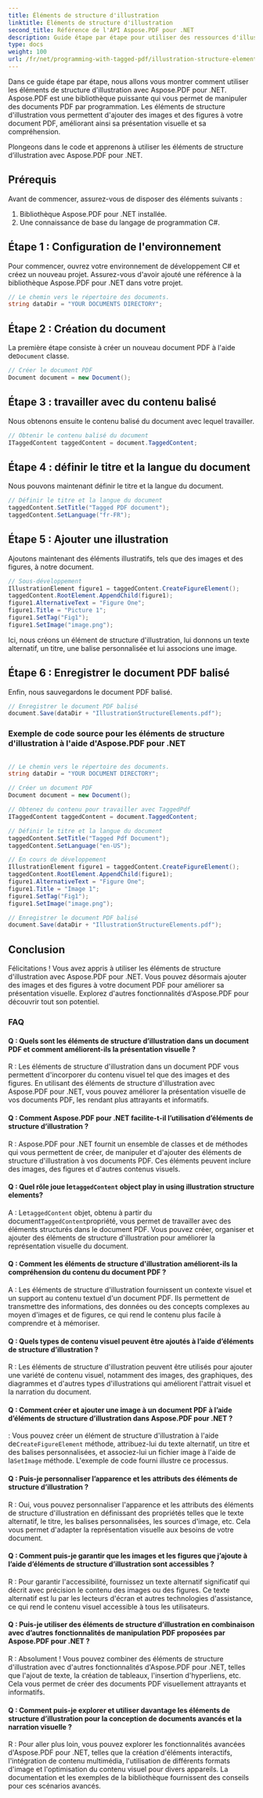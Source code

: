```yaml
---
title: Éléments de structure d'illustration
linktitle: Éléments de structure d'illustration
second_title: Référence de l'API Aspose.PDF pour .NET
description: Guide étape par étape pour utiliser des ressources d'illustration avec Aspose.PDF pour .NET. Améliorez la présentation de vos PDF avec des images.
type: docs
weight: 100
url: /fr/net/programming-with-tagged-pdf/illustration-structure-elements/
---
```

Dans ce guide étape par étape, nous allons vous montrer comment utiliser les éléments de structure d'illustration avec Aspose.PDF pour .NET. Aspose.PDF est une bibliothèque puissante qui vous permet de manipuler des documents PDF par programmation. Les éléments de structure d'illustration vous permettent d'ajouter des images et des figures à votre document PDF, améliorant ainsi sa présentation visuelle et sa compréhension.

Plongeons dans le code et apprenons à utiliser les éléments de structure d’illustration avec Aspose.PDF pour .NET.

## Prérequis

Avant de commencer, assurez-vous de disposer des éléments suivants :

1. Bibliothèque Aspose.PDF pour .NET installée.
2. Une connaissance de base du langage de programmation C#.

## Étape 1 : Configuration de l'environnement

Pour commencer, ouvrez votre environnement de développement C# et créez un nouveau projet. Assurez-vous d'avoir ajouté une référence à la bibliothèque Aspose.PDF pour .NET dans votre projet.

```csharp
// Le chemin vers le répertoire des documents.
string dataDir = "YOUR DOCUMENTS DIRECTORY";
```

## Étape 2 : Création du document

 La première étape consiste à créer un nouveau document PDF à l'aide de`Document` classe.

```csharp
// Créer le document PDF
Document document = new Document();
```

## Étape 3 : travailler avec du contenu balisé

Nous obtenons ensuite le contenu balisé du document avec lequel travailler.

```csharp
// Obtenir le contenu balisé du document
ITaggedContent taggedContent = document.TaggedContent;
```

## Étape 4 : définir le titre et la langue du document

Nous pouvons maintenant définir le titre et la langue du document.

```csharp
// Définir le titre et la langue du document
taggedContent.SetTitle("Tagged PDF document");
taggedContent.SetLanguage("fr-FR");
```

## Étape 5 : Ajouter une illustration

Ajoutons maintenant des éléments illustratifs, tels que des images et des figures, à notre document.

```csharp
// Sous-développement
IllustrationElement figure1 = taggedContent.CreateFigureElement();
taggedContent.RootElement.AppendChild(figure1);
figure1.AlternativeText = "Figure One";
figure1.Title = "Picture 1";
figure1.SetTag("Fig1");
figure1.SetImage("image.png");
```

Ici, nous créons un élément de structure d'illustration, lui donnons un texte alternatif, un titre, une balise personnalisée et lui associons une image.

## Étape 6 : Enregistrer le document PDF balisé

Enfin, nous sauvegardons le document PDF balisé.

```csharp
// Enregistrer le document PDF balisé
document.Save(dataDir + "IllustrationStructureElements.pdf");
```

### Exemple de code source pour les éléments de structure d'illustration à l'aide d'Aspose.PDF pour .NET 
```csharp

// Le chemin vers le répertoire des documents.
string dataDir = "YOUR DOCUMENT DIRECTORY";

// Créer un document PDF
Document document = new Document();

// Obtenez du contenu pour travailler avec TaggedPdf
ITaggedContent taggedContent = document.TaggedContent;

// Définir le titre et la langue du document
taggedContent.SetTitle("Tagged Pdf Document");
taggedContent.SetLanguage("en-US");

// En cours de développement
IllustrationElement figure1 = taggedContent.CreateFigureElement();
taggedContent.RootElement.AppendChild(figure1);
figure1.AlternativeText = "Figure One";
figure1.Title = "Image 1";
figure1.SetTag("Fig1");
figure1.SetImage("image.png");

// Enregistrer le document PDF balisé
document.Save(dataDir + "IllustrationStructureElements.pdf");

```

## Conclusion

Félicitations ! Vous avez appris à utiliser les éléments de structure d'illustration avec Aspose.PDF pour .NET. Vous pouvez désormais ajouter des images et des figures à votre document PDF pour améliorer sa présentation visuelle. Explorez d'autres fonctionnalités d'Aspose.PDF pour découvrir tout son potentiel.

### FAQ

#### Q : Quels sont les éléments de structure d’illustration dans un document PDF et comment améliorent-ils la présentation visuelle ?

R : Les éléments de structure d'illustration dans un document PDF vous permettent d'incorporer du contenu visuel tel que des images et des figures. En utilisant des éléments de structure d'illustration avec Aspose.PDF pour .NET, vous pouvez améliorer la présentation visuelle de vos documents PDF, les rendant plus attrayants et informatifs.

#### Q : Comment Aspose.PDF pour .NET facilite-t-il l’utilisation d’éléments de structure d’illustration ?

R : Aspose.PDF pour .NET fournit un ensemble de classes et de méthodes qui vous permettent de créer, de manipuler et d'ajouter des éléments de structure d'illustration à vos documents PDF. Ces éléments peuvent inclure des images, des figures et d'autres contenus visuels.

####  Q : Quel rôle joue le`taggedContent` object play in using illustration structure elements?

 A : Le`taggedContent` objet, obtenu à partir du document`TaggedContent`propriété, vous permet de travailler avec des éléments structurés dans le document PDF. Vous pouvez créer, organiser et ajouter des éléments de structure d'illustration pour améliorer la représentation visuelle du document.

#### Q : Comment les éléments de structure d'illustration améliorent-ils la compréhension du contenu du document PDF ?

A : Les éléments de structure d'illustration fournissent un contexte visuel et un support au contenu textuel d'un document PDF. Ils permettent de transmettre des informations, des données ou des concepts complexes au moyen d'images et de figures, ce qui rend le contenu plus facile à comprendre et à mémoriser.

#### Q : Quels types de contenu visuel peuvent être ajoutés à l’aide d’éléments de structure d’illustration ?

R : Les éléments de structure d'illustration peuvent être utilisés pour ajouter une variété de contenu visuel, notamment des images, des graphiques, des diagrammes et d'autres types d'illustrations qui améliorent l'attrait visuel et la narration du document.

#### Q : Comment créer et ajouter une image à un document PDF à l’aide d’éléments de structure d’illustration dans Aspose.PDF pour .NET ?

 : Vous pouvez créer un élément de structure d'illustration à l'aide de`CreateFigureElement` méthode, attribuez-lui du texte alternatif, un titre et des balises personnalisées, et associez-lui un fichier image à l'aide de la`SetImage` méthode. L'exemple de code fourni illustre ce processus.

#### Q : Puis-je personnaliser l’apparence et les attributs des éléments de structure d’illustration ?

R : Oui, vous pouvez personnaliser l'apparence et les attributs des éléments de structure d'illustration en définissant des propriétés telles que le texte alternatif, le titre, les balises personnalisées, les sources d'image, etc. Cela vous permet d'adapter la représentation visuelle aux besoins de votre document.

#### Q : Comment puis-je garantir que les images et les figures que j’ajoute à l’aide d’éléments de structure d’illustration sont accessibles ?

R : Pour garantir l'accessibilité, fournissez un texte alternatif significatif qui décrit avec précision le contenu des images ou des figures. Ce texte alternatif est lu par les lecteurs d'écran et autres technologies d'assistance, ce qui rend le contenu visuel accessible à tous les utilisateurs.

#### Q : Puis-je utiliser des éléments de structure d’illustration en combinaison avec d’autres fonctionnalités de manipulation PDF proposées par Aspose.PDF pour .NET ?

R : Absolument ! Vous pouvez combiner des éléments de structure d'illustration avec d'autres fonctionnalités d'Aspose.PDF pour .NET, telles que l'ajout de texte, la création de tableaux, l'insertion d'hyperliens, etc. Cela vous permet de créer des documents PDF visuellement attrayants et informatifs.

#### Q : Comment puis-je explorer et utiliser davantage les éléments de structure d’illustration pour la conception de documents avancés et la narration visuelle ?

R : Pour aller plus loin, vous pouvez explorer les fonctionnalités avancées d'Aspose.PDF pour .NET, telles que la création d'éléments interactifs, l'intégration de contenu multimédia, l'utilisation de différents formats d'image et l'optimisation du contenu visuel pour divers appareils. La documentation et les exemples de la bibliothèque fournissent des conseils pour ces scénarios avancés.